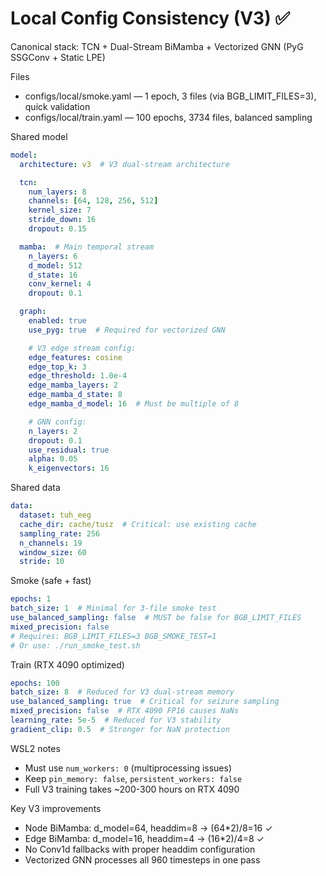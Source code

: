 # Local Config Consistency (V3) ✅

Canonical stack: TCN + Dual-Stream BiMamba + Vectorized GNN (PyG SSGConv + Static LPE)

Files
- configs/local/smoke.yaml — 1 epoch, 3 files (via BGB_LIMIT_FILES=3), quick validation
- configs/local/train.yaml — 100 epochs, 3734 files, balanced sampling

Shared model
```yaml
model:
  architecture: v3  # V3 dual-stream architecture

  tcn:
    num_layers: 8
    channels: [64, 128, 256, 512]
    kernel_size: 7
    stride_down: 16
    dropout: 0.15

  mamba:  # Main temporal stream
    n_layers: 6
    d_model: 512
    d_state: 16
    conv_kernel: 4
    dropout: 0.1

  graph:
    enabled: true
    use_pyg: true  # Required for vectorized GNN

    # V3 edge stream config:
    edge_features: cosine
    edge_top_k: 3
    edge_threshold: 1.0e-4
    edge_mamba_layers: 2
    edge_mamba_d_state: 8
    edge_mamba_d_model: 16  # Must be multiple of 8

    # GNN config:
    n_layers: 2
    dropout: 0.1
    use_residual: true
    alpha: 0.05
    k_eigenvectors: 16
```

Shared data
```yaml
data:
  dataset: tuh_eeg
  cache_dir: cache/tusz  # Critical: use existing cache
  sampling_rate: 256
  n_channels: 19
  window_size: 60
  stride: 10
```

Smoke (safe + fast)
```yaml
epochs: 1
batch_size: 1  # Minimal for 3-file smoke test
use_balanced_sampling: false  # MUST be false for BGB_LIMIT_FILES
mixed_precision: false
# Requires: BGB_LIMIT_FILES=3 BGB_SMOKE_TEST=1
# Or use: ./run_smoke_test.sh
```

Train (RTX 4090 optimized)
```yaml
epochs: 100
batch_size: 8  # Reduced for V3 dual-stream memory
use_balanced_sampling: true  # Critical for seizure sampling
mixed_precision: false  # RTX 4090 FP16 causes NaNs
learning_rate: 5e-5  # Reduced for V3 stability
gradient_clip: 0.5  # Stronger for NaN protection
```

WSL2 notes
- Must use `num_workers: 0` (multiprocessing issues)
- Keep `pin_memory: false`, `persistent_workers: false`
- Full V3 training takes ~200-300 hours on RTX 4090

Key V3 improvements
- Node BiMamba: d_model=64, headdim=8 → (64*2)/8=16 ✓
- Edge BiMamba: d_model=16, headdim=4 → (16*2)/4=8 ✓
- No Conv1d fallbacks with proper headdim configuration
- Vectorized GNN processes all 960 timesteps in one pass